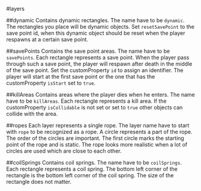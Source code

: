 #layers

##dynamic
  Contains dynamic rectangles. The name have to be ```dynamic```. The rectangles you place will be dynamic objects. Set ```resetSavePoint``` to the save point id, when this dynamic object should be reset when the player respawns at a certain save point.

##savePoints
  Contains the save point areas. The name have to be ```savePoints```. Each rectangle represents a save point. When the player pass through such a save point, the player will respawn after death in the middle of the save point. Set the customProperty ```id``` to assign an identifier. The player will start at the first save point or the one that has the customProperty ```isStart``` set to ```true```.
  
##killAreas
  Contains areas where the player dies when he enters. The name have to be ```killAreas```. Each rectangle represents a kill area. If the customProperty ```isCollidable``` is not set or set to ```true``` other objects can collide with the area.

##ropes
  Each layer represents a single rope. The layer name have to start with ```rope``` to be recognized as a rope. A circle represents a part of the rope. The order of the circles are important. The first circle marks the starting point of the rope and is static. The rope looks more realistic when a lot of circles are used which are close to each other.
  
  
##coilSprings
  Contains coil springs. The name have to be ```coilSprings```. Each rectangle represents a coil spring. The bottom left corner of the rectangle is the bottom left corner of the coil spring. The size of the rectangle does not matter.

